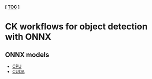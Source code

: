 ﻿**[ [TOC](../README.md) ]**

# CK workflows for object detection with ONNX

## ONNX models

* [CPU](https://github.com/octoml/mlops/tree/main/program/mlperf-inference-bench-object-detection-onnx-cpu)
* [CUDA](https://github.com/octoml/mlops/tree/main/program/mlperf-inference-bench-object-detection-onnx-gpu)

